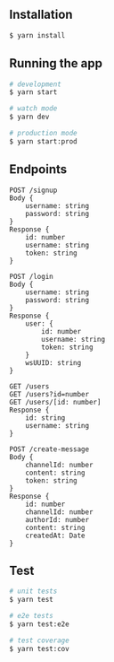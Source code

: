 ## Installation

```bash
$ yarn install
```

## Running the app

```bash
# development
$ yarn start

# watch mode
$ yarn dev

# production mode
$ yarn start:prod
```

## Endpoints

```
POST /signup
Body {
	username: string
	password: string
}
Response {
	id: number
	username: string
	token: string
}
```

```
POST /login
Body {
	username: string
	password: string
}
Response {
	user: {
		id: number
		username: string
		token: string
	}
	wsUUID: string
}
```

```
GET /users
GET /users?id=number
GET /users/[id: number]
Response {
	id: string
	username: string
}
```

```
POST /create-message
Body {
	channelId: number
	content: string
	token: string
}
Response {
	id: number
	channelId: number
	authorId: number
	content: string
	createdAt: Date
}
```

## Test

```bash
# unit tests
$ yarn test

# e2e tests
$ yarn test:e2e

# test coverage
$ yarn test:cov
```

